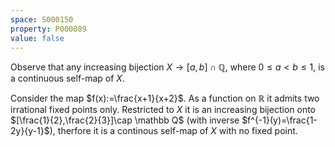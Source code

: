 ```yaml
---
space: S000150
property: P000089
value: false
---
```


Observe that any increasing bijection
$X\to [a,b]\cap\mathbb Q$, where $0\leq a<b\leq 1$,
is a continuous self-map of $X$.

Consider the map $f(x):=\frac{x+1}{x+2}$.
As a function on $\mathbb R$ it admits two irrational fixed points only.
Restricted to $X$ it is an increasing bijection onto 
$[\frac{1}{2},\frac{2}{3}]\cap \mathbb Q$
(with inverse $f^{-1}(y)=\frac{1-2y}{y-1}$),
therfore it is a continous self-map of $X$ with no fixed point.
